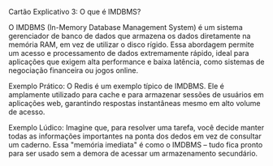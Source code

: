 Cartão Explicativo 3: O que é IMDBMS?

O IMDBMS (In-Memory Database Management System) é um sistema gerenciador de banco de dados que armazena os dados diretamente na memória RAM, em vez de utilizar o disco rígido. Essa abordagem permite um acesso e processamento de dados extremamente rápido, ideal para aplicações que exigem alta performance e baixa latência, como sistemas de negociação financeira ou jogos online.

Exemplo Prático:
O Redis é um exemplo típico de IMDBMS. Ele é amplamente utilizado para cache e para armazenar sessões de usuários em aplicações web, garantindo respostas instantâneas mesmo em alto volume de acesso.

Exemplo Lúdico:
Imagine que, para resolver uma tarefa, você decide manter todas as informações importantes na ponta dos dedos em vez de consultar um caderno. Essa "memória imediata" é como o IMDBMS – tudo fica pronto para ser usado sem a demora de acessar um armazenamento secundário.
